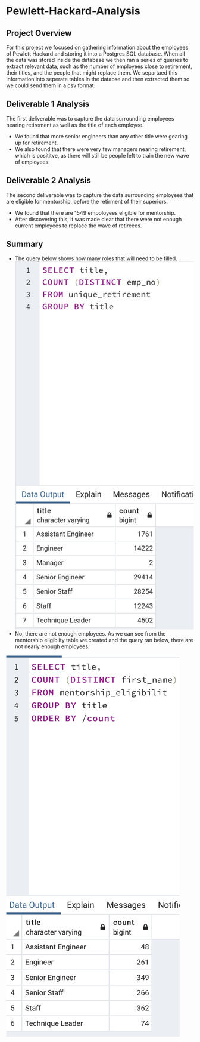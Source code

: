 # Pewlett-Hackard-Analysis
## Project Overview
For this project we focused on gathering information about the employees of Pewlett Hackard and storing it into a Postgres SQL database. When all the data was stored inside the database we then ran a series of queries to extract relevant data, such as the number of employees close to retirement, their titles, and the people that might replace them. We separtaed this information into seperate tables in the databse and then extracted them so we could send them in a csv format. 
## Deliverable 1 Analysis
The first deliverable was to capture the data surrounding employees nearing retirement as well as the title of each employee. 
* We found that more senior engineers than any other title were gearing up for retirement. 
* We also found that there were very few managers nearing retirement, which is posititve, as there will still be people left to train the new wave of employees.
## Deliverable 2 Analysis
The second deliverable was to capture the data surrounding employees that are eligible for mentorship, before the retirment of their superiors.
* We found that there are 1549 empoloyees eligible for mentorship.
* After discovering this, it was made clear that there were not enough current employees to replace the wave of retireees.
## Summary
* The query below shows how many roles that will need to be filled. 
![Query3](Query3.png)
* No, there are not enough employees. As we can see from the mentorship eligiblity table we created and the query ran below, there are not nearly enough employees.

![Query1](Query1.png)



